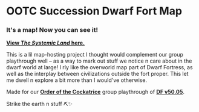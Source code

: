 # OOTC Succession Dwarf Fort Map
### It's a map! Now you can see it!

**[View *The Systemic Land* here.](https://ciraben.github.io/ootc-fort/)**

This is a lil map-hosting project I thought would complement our group playthrough well – as a way to mark out stuff we notice n care about in the dwarf world at large! I rly like the overworld map part of Dwarf Fortress, as well as the interplay between civilizations outside the fort proper. This let me dwell n explore a bit more than I would've otherwise.

Made for our **[Order of the Cockatrice](https://junethack.net/clan/OrderOfTheCockatrice)** group playthrough of **[DF v50.05](https://kitfoxgames.itch.io/dwarf-fortress)**.

Strike the earth n stuff ⛏️✨

